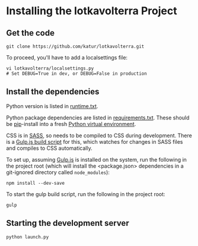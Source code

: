 # Installing the lotkavolterra Project


## Get the code

```
git clone https://github.com/katur/lotkavolterra.git
```

To proceed, you'll have to add a localsettings file:
```
vi lotkavolterra/localsettings.py
# Set DEBUG=True in dev, or DEBUG=False in production
```


## Install the dependencies

Python version is listed in [runtime.txt](runtime.txt).

Python package dependencies are listed in
[requirements.txt](requirements.txt).
These should be [pip](https://pypi.python.org/pypi/pip)-install into a fresh
[Python virtual environment](http://virtualenv.readthedocs.org/).

CSS is in [SASS](http://sass-lang.com/), so needs to be compiled to CSS
during development. There is a [Gulp.js build script](gulpfile.js) for this,
which watches for changes in SASS files and compiles to CSS automatically.

To set up, assuming [Gulp.js](http://gulpjs.com/) is installed on the system,
run the following in the project root (which will install the
<package.json> dependencies in a git-ignored directory called `node_modules`):
```
npm install --dev-save
```

To start the gulp build script, run the following in the project root:
```
gulp
```


## Starting the development server

```
python launch.py
```
